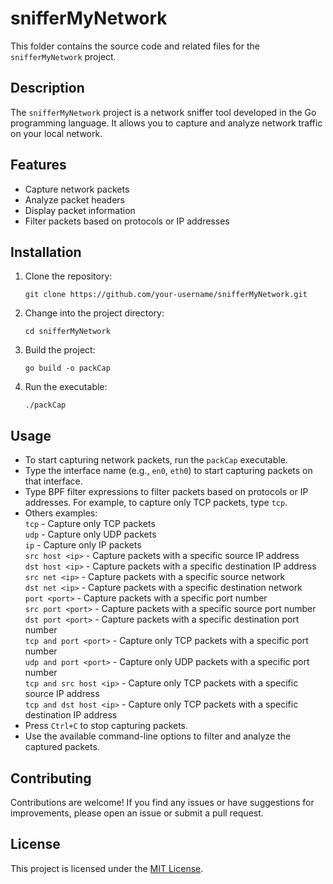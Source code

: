 # snifferMyNetwork

This folder contains the source code and related files for the `snifferMyNetwork` project.

## Description

The `snifferMyNetwork` project is a network sniffer tool developed in the Go programming language. It allows you to capture and analyze network traffic on your local network.

## Features

- Capture network packets
- Analyze packet headers
- Display packet information
- Filter packets based on protocols or IP addresses

## Installation

1. Clone the repository:

    ```shell
    git clone https://github.com/your-username/snifferMyNetwork.git
    ```

2. Change into the project directory:

    ```shell
    cd snifferMyNetwork
    ```

3. Build the project:

    ```shell
    go build -o packCap
    ```

4. Run the executable:

    ```shell
    ./packCap
    ```

## Usage

- To start capturing network packets, run the `packCap` executable.
- Type the interface name (e.g., `en0`, `eth0`) to start capturing packets on that interface.
- Type BPF filter expressions to filter packets based on protocols or IP addresses. For example, to capture only TCP packets, type `tcp`.
- Others examples:<br>
    `tcp` - Capture only TCP packets<br>
    `udp` - Capture only UDP packets<br>
    `ip` - Capture only IP packets<br>
    `src host <ip>` - Capture packets with a specific source IP address<br>
    `dst host <ip>` - Capture packets with a specific destination IP address<br>
    `src net <ip>` - Capture packets with a specific source network<br>
    `dst net <ip>` - Capture packets with a specific destination network<br>
    `port <port>` - Capture packets with a specific port number<br>
    `src port <port>` - Capture packets with a specific source port number<br>
    `dst port <port>` - Capture packets with a specific destination port number<br>
    `tcp and port <port>` - Capture only TCP packets with a specific port number<br>
    `udp and port <port>` - Capture only UDP packets with a specific port number<br>
    `tcp and src host <ip>` - Capture only TCP packets with a specific source IP address<br>
    `tcp and dst host <ip>` - Capture only TCP packets with a specific destination IP address<br>
- Press `Ctrl+C` to stop capturing packets.
- Use the available command-line options to filter and analyze the captured packets.

## Contributing

Contributions are welcome! If you find any issues or have suggestions for improvements, please open an issue or submit a pull request.

## License

This project is licensed under the [MIT License](LICENSE).
